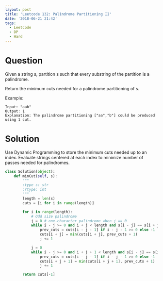 ```yaml
---
layout: post
title: 'Leetcode 132: Palindrome Partitioning II'
date: '2018-06-21 21:42'
tags:
  - Leetcode
  - DP
  - Hard
---
```


# Question
Given a string s, partition s such that every substring of the partition is a palindrome.

Return the minimum cuts needed for a palindrome partitioning of s.

Example:
```
Input: "aab"
Output: 1
Explanation: The palindrome partitioning ["aa","b"] could be produced using 1 cut.
```

# Solution
Use Dynamic Programming to store the minimum cuts needed up to an index. Evaluate strings centered at each index to minimize number of passes needed for palindromes.

```python
class Solution(object):
    def minCut(self, s):
        """
        :type s: str
        :rtype: int
        """
        length = len(s)
        cuts = [i for i in range(length)]

        for i in range(length):
            # Odd size palindrome
            j = 0 # one-character palindrome when j == 0
            while i - j >= 0 and i + j < length and s[i - j] == s[i + j]:
                prev_cuts = cuts[i - j - 1] if i - j - 1 >= 0 else -1
                cuts[i + j] = min(cuts[i + j], prev_cuts + 1)
                j += 1

            j = 0
            while i - j >= 0 and i + j + 1 < length and s[i - j] == s[i + j + 1]:
                prev_cuts = cuts[i - j - 1] if i - j - 1 >= 0 else -1
                cuts[i + j + 1] = min(cuts[i + j + 1], prev_cuts + 1)
                j += 1

        return cuts[-1]
```
